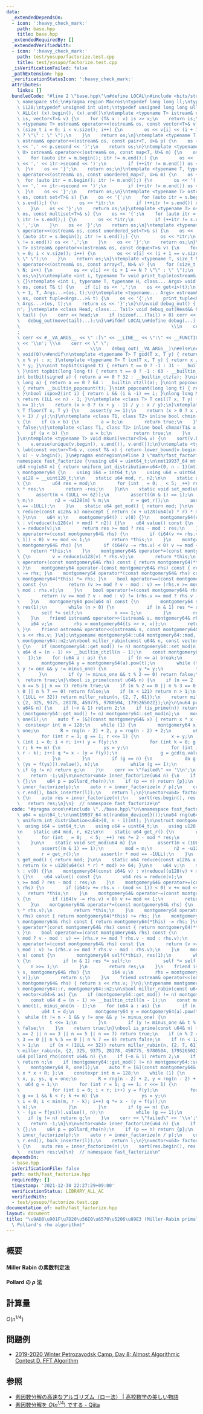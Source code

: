 ```yaml
---
data:
  _extendedDependsOn:
  - icon: ':heavy_check_mark:'
    path: base.hpp
    title: base.hpp
  _extendedRequiredBy: []
  _extendedVerifiedWith:
  - icon: ':heavy_check_mark:'
    path: test/yosupo/factorize.test.cpp
    title: test/yosupo/factorize.test.cpp
  _isVerificationFailed: false
  _pathExtension: hpp
  _verificationStatusIcon: ':heavy_check_mark:'
  attributes:
    links: []
  bundledCode: "#line 2 \"base.hpp\"\n#define LOCAL\n#include <bits/stdc++.h>\nusing\
    \ namespace std;\n#pragma region Macros\ntypedef long long ll;\ntypedef __int128_t\
    \ i128;\ntypedef unsigned int uint;\ntypedef unsigned long long ull;\n#define\
    \ ALL(x) (x).begin(), (x).end()\n\ntemplate <typename T> istream& operator>>(istream&\
    \ is, vector<T>& v) {\n    for (T& x : v) is >> x;\n    return is;\n}\ntemplate\
    \ <typename T> ostream& operator<<(ostream& os, const vector<T>& v) {\n    for\
    \ (size_t i = 0; i < v.size(); i++) {\n        os << v[i] << (i + 1 == v.size()\
    \ ? \"\" : \" \");\n    }\n    return os;\n}\ntemplate <typename T, typename U>\
    \ ostream& operator<<(ostream& os, const pair<T, U>& p) {\n    os << '(' << p.first\
    \ << ',' << p.second << ')';\n    return os;\n}\ntemplate <typename T, typename\
    \ U> ostream& operator<<(ostream& os, const map<T, U>& m) {\n    os << '{';\n\
    \    for (auto itr = m.begin(); itr != m.end();) {\n        os << '(' << itr->first\
    \ << ',' << itr->second << ')';\n        if (++itr != m.end()) os << ',';\n  \
    \  }\n    os << '}';\n    return os;\n}\ntemplate <typename T, typename U> ostream&\
    \ operator<<(ostream& os, const unordered_map<T, U>& m) {\n    os << '{';\n  \
    \  for (auto itr = m.begin(); itr != m.end();) {\n        os << '(' << itr->first\
    \ << ',' << itr->second << ')';\n        if (++itr != m.end()) os << ',';\n  \
    \  }\n    os << '}';\n    return os;\n}\ntemplate <typename T> ostream& operator<<(ostream&\
    \ os, const set<T>& s) {\n    os << '{';\n    for (auto itr = s.begin(); itr !=\
    \ s.end();) {\n        os << *itr;\n        if (++itr != s.end()) os << ',';\n\
    \    }\n    os << '}';\n    return os;\n}\ntemplate <typename T> ostream& operator<<(ostream&\
    \ os, const multiset<T>& s) {\n    os << '{';\n    for (auto itr = s.begin();\
    \ itr != s.end();) {\n        os << *itr;\n        if (++itr != s.end()) os <<\
    \ ',';\n    }\n    os << '}';\n    return os;\n}\ntemplate <typename T> ostream&\
    \ operator<<(ostream& os, const unordered_set<T>& s) {\n    os << '{';\n    for\
    \ (auto itr = s.begin(); itr != s.end();) {\n        os << *itr;\n        if (++itr\
    \ != s.end()) os << ',';\n    }\n    os << '}';\n    return os;\n}\ntemplate <typename\
    \ T> ostream& operator<<(ostream& os, const deque<T>& v) {\n    for (size_t i\
    \ = 0; i < v.size(); i++) {\n        os << v[i] << (i + 1 == v.size() ? \"\" :\
    \ \" \");\n    }\n    return os;\n}\ntemplate <typename T, size_t N> ostream&\
    \ operator<<(ostream& os, const array<T, N>& v) {\n    for (size_t i = 0; i <\
    \ N; i++) {\n        os << v[i] << (i + 1 == N ? \"\" : \" \");\n    }\n    return\
    \ os;\n}\n\ntemplate <int i, typename T> void print_tuple(ostream&, const T&)\
    \ {}\ntemplate <int i, typename T, typename H, class... Args> void print_tuple(ostream&\
    \ os, const T& t) {\n    if (i) os << ',';\n    os << get<i>(t);\n    print_tuple<i\
    \ + 1, T, Args...>(os, t);\n}\ntemplate <typename... Args> ostream& operator<<(ostream&\
    \ os, const tuple<Args...>& t) {\n    os << '{';\n    print_tuple<0, tuple<Args...>,\
    \ Args...>(os, t);\n    return os << '}';\n}\n\nvoid debug_out() { cerr << '\\\
    n'; }\ntemplate <class Head, class... Tail> void debug_out(Head&& head, Tail&&...\
    \ tail) {\n    cerr << head;\n    if (sizeof...(Tail) > 0) cerr << \", \";\n \
    \   debug_out(move(tail)...);\n}\n#ifdef LOCAL\n#define debug(...)           \
    \                                                        \\\n    cerr << \" \"\
    ;                                                                     \\\n   \
    \ cerr << #__VA_ARGS__ << \" :[\" << __LINE__ << \":\" << __FUNCTION__ << \"]\"\
    \ << '\\n'; \\\n    cerr << \" \";                                           \
    \                          \\\n    debug_out(__VA_ARGS__)\n#else\n#define debug(...)\
    \ void(0)\n#endif\n\ntemplate <typename T> T gcd(T x, T y) { return y != 0 ? gcd(y,\
    \ x % y) : x; }\ntemplate <typename T> T lcm(T x, T y) { return x / gcd(x, y)\
    \ * y; }\n\nint topbit(signed t) { return t == 0 ? -1 : 31 - __builtin_clz(t);\
    \ }\nint topbit(long long t) { return t == 0 ? -1 : 63 - __builtin_clzll(t); }\n\
    int botbit(signed a) { return a == 0 ? 32 : __builtin_ctz(a); }\nint botbit(long\
    \ long a) { return a == 0 ? 64 : __builtin_ctzll(a); }\nint popcount(signed t)\
    \ { return __builtin_popcount(t); }\nint popcount(long long t) { return __builtin_popcountll(t);\
    \ }\nbool ispow2(int i) { return i && (i & -i) == i; }\nlong long MSK(int n) {\
    \ return (1LL << n) - 1; }\n\ntemplate <class T> T ceil(T x, T y) {\n    assert(y\
    \ >= 1);\n    return (x > 0 ? (x + y - 1) / y : x / y);\n}\ntemplate <class T>\
    \ T floor(T x, T y) {\n    assert(y >= 1);\n    return (x > 0 ? x / y : (x - y\
    \ + 1) / y);\n}\n\ntemplate <class T1, class T2> inline bool chmin(T1& a, T2 b)\
    \ {\n    if (a > b) {\n        a = b;\n        return true;\n    }\n    return\
    \ false;\n}\ntemplate <class T1, class T2> inline bool chmax(T1& a, T2 b) {\n\
    \    if (a < b) {\n        a = b;\n        return true;\n    }\n    return false;\n\
    }\n\ntemplate <typename T> void mkuni(vector<T>& v) {\n    sort(v.begin(), v.end());\n\
    \    v.erase(unique(v.begin(), v.end()), v.end());\n}\ntemplate <typename T> int\
    \ lwb(const vector<T>& v, const T& x) { return lower_bound(v.begin(), v.end(),\
    \ x) - v.begin(); }\n#pragma endregion\n#line 3 \"math/fast_factorize.hpp\"\n\n\
    namespace fast_factorize {\nusing u64 = uint64_t;\n\nmt19937_64 mt(random_device{}());\n\
    u64 rng(u64 n) { return uniform_int_distribution<u64>(0, n - 1)(mt); }\n\nstruct\
    \ montgomery64 {\n    using i64 = int64_t;\n    using u64 = uint64_t;\n    using\
    \ u128 = __uint128_t;\n\n    static u64 mod, r, n2;\n\n    static u64 get_r()\
    \ {\n        u64 res = mod;\n        for (int _ = 0; _ < 5; _++) res *= 2 - mod\
    \ * res;\n        return -res;\n    }\n\n    static void set_mod(u64 m) {\n  \
    \      assert(m < (1ULL << 62));\n        assert((m & 1) == 1);\n        mod =\
    \ m;\n        n2 = -u128(m) % m;\n        r = get_r();\n        assert(r * mod\
    \ == -1ULL);\n    }\n    static u64 get_mod() { return mod; }\n\n    static u64\
    \ reduce(const u128& x) noexcept { return (x + u128(u64(x) * r) * mod) >> 64;\
    \ }\n\n    u64 v;\n    montgomery64() : v(0) {}\n    montgomery64(const i64& v)\
    \ : v(reduce((u128(v) + mod) * n2)) {}\n    u64 value() const {\n        u64 res\
    \ = reduce(v);\n        return res >= mod ? res - mod : res;\n    }\n    montgomery64&\
    \ operator+=(const montgomery64& rhs) {\n        if (i64(v += rhs.v - (mod <<\
    \ 1)) < 0) v += mod << 1;\n        return *this;\n    }\n    montgomery64& operator-=(const\
    \ montgomery64& rhs) {\n        if (i64(v -= rhs.v) < 0) v += mod << 1;\n    \
    \    return *this;\n    }\n    montgomery64& operator*=(const montgomery64& rhs)\
    \ {\n        v = reduce(u128(v) * rhs.v);\n        return *this;\n    }\n    montgomery64\
    \ operator+(const montgomery64& rhs) const { return montgomery64(*this) += rhs;\
    \ }\n    montgomery64 operator-(const montgomery64& rhs) const { return montgomery64(*this)\
    \ -= rhs; }\n    montgomery64 operator*(const montgomery64& rhs) const { return\
    \ montgomery64(*this) *= rhs; }\n    bool operator==(const montgomery64& rhs)\
    \ const {\n        return (v >= mod ? v - mod : v) == (rhs.v >= mod ? rhs.v -\
    \ mod : rhs.v);\n    }\n    bool operator!=(const montgomery64& rhs) const {\n\
    \        return (v >= mod ? v - mod : v) != (rhs.v >= mod ? rhs.v - mod : rhs.v);\n\
    \    }\n    montgomery64 pow(u64 n) const {\n        montgomery64 self(*this),\
    \ res(1);\n        while (n > 0) {\n            if (n & 1) res *= self;\n    \
    \        self *= self;\n            n >>= 1;\n        }\n        return res;\n\
    \    }\n    friend istream& operator>>(istream& s, montgomery64& rhs) {\n    \
    \    i64 v;\n        rhs = montgomery64{(s >> v, v)};\n        return s;\n   \
    \ }\n    friend ostream& operator<<(ostream& s, const montgomery64& rhs) { return\
    \ s << rhs.v; }\n};\ntypename montgomery64::u64 montgomery64::mod, montgomery64::r,\
    \ montgomery64::n2;\n\nbool miller_rabin(const u64& n, const vector<u64>& as)\
    \ {\n    if (montgomery64::get_mod() != n) montgomery64::set_mod(n);\n    const\
    \ u64 d = (n - 1) >> __builtin_ctzll(n - 1);\n    const montgomery64 one(1), minus_one(n\
    \ - 1);\n    for (u64 a : as) {\n        if (n <= a) break;\n        u64 t = d;\n\
    \        montgomery64 y = montgomery64(a).pow(t);\n        while (t != n - 1 &&\
    \ y != one && y != minus_one) {\n            y *= y;\n            t <<= 1;\n \
    \       }\n        if (y != minus_one && t % 2 == 0) return false;\n    }\n  \
    \  return true;\n}\nbool is_prime(const u64& n) {\n    if (n == 2 || n == 3 ||\
    \ n == 5 || n == 7) return true;\n    if (n % 2 == 0 || n % 3 == 0 || n % 5 ==\
    \ 0 || n % 7 == 0) return false;\n    if (n < 121) return n > 1;\n    if (n <\
    \ (1ULL << 32)) return miller_rabin(n, {2, 7, 61});\n    return miller_rabin(n,\
    \ {2, 325, 9375, 28178, 450775, 9780504, 1795265022});\n}\n\nu64 pollard_rho(const\
    \ u64& n) {\n    if (~n & 1) return 2;\n    if (is_prime(n)) return n;\n    if\
    \ (montgomery64::get_mod() != n) montgomery64::set_mod(n);\n    montgomery64 R,\
    \ one(1);\n    auto f = [&](const montgomery64& x) { return x * x + R; };\n  \
    \  constexpr int m = 128;\n    while (1) {\n        montgomery64 x, y, ys, q =\
    \ one;\n        R = rng(n - 2) + 2, y = rng(n - 2) + 2;\n        u64 g = 1;\n\
    \        for (int r = 1; g == 1; r <<= 1) {\n            x = y;\n            for\
    \ (int i = 0; i < r; i++) y = f(y);\n            for (int k = 0; g == 1 && k <\
    \ r; k += m) {\n                ys = y;\n                for (int i = 0; i < min(m,\
    \ r - k); i++) q *= x - (y = f(y));\n                g = gcd(q.value(), n);\n\
    \            }\n        }\n        if (g == n) {\n            do g = gcd((x -\
    \ (ys = f(ys))).value(), n);\n            while (g == 1);\n        }\n       \
    \ if (g != n) return g;\n    }\n    cerr << \"failed\" << '\\n';\n    assert(false);\n\
    \    return -1;\n}\n\nvector<u64> inner_factorize(u64 n) {\n    if (n <= 1) return\
    \ {};\n    u64 p = pollard_rho(n);\n    if (p == n) return {p};\n    auto l =\
    \ inner_factorize(p);\n    auto r = inner_factorize(n / p);\n    copy(r.begin(),\
    \ r.end(), back_inserter(l));\n    return l;\n}\nvector<u64> factorize(u64 n)\
    \ {\n    auto res = inner_factorize(n);\n    sort(res.begin(), res.end());\n \
    \   return res;\n}\n}  // namespace fast_factorize\n"
  code: "#pragma once\n#include \"../base.hpp\"\n\nnamespace fast_factorize {\nusing\
    \ u64 = uint64_t;\n\nmt19937_64 mt(random_device{}());\nu64 rng(u64 n) { return\
    \ uniform_int_distribution<u64>(0, n - 1)(mt); }\n\nstruct montgomery64 {\n  \
    \  using i64 = int64_t;\n    using u64 = uint64_t;\n    using u128 = __uint128_t;\n\
    \n    static u64 mod, r, n2;\n\n    static u64 get_r() {\n        u64 res = mod;\n\
    \        for (int _ = 0; _ < 5; _++) res *= 2 - mod * res;\n        return -res;\n\
    \    }\n\n    static void set_mod(u64 m) {\n        assert(m < (1ULL << 62));\n\
    \        assert((m & 1) == 1);\n        mod = m;\n        n2 = -u128(m) % m;\n\
    \        r = get_r();\n        assert(r * mod == -1ULL);\n    }\n    static u64\
    \ get_mod() { return mod; }\n\n    static u64 reduce(const u128& x) noexcept {\
    \ return (x + u128(u64(x) * r) * mod) >> 64; }\n\n    u64 v;\n    montgomery64()\
    \ : v(0) {}\n    montgomery64(const i64& v) : v(reduce((u128(v) + mod) * n2))\
    \ {}\n    u64 value() const {\n        u64 res = reduce(v);\n        return res\
    \ >= mod ? res - mod : res;\n    }\n    montgomery64& operator+=(const montgomery64&\
    \ rhs) {\n        if (i64(v += rhs.v - (mod << 1)) < 0) v += mod << 1;\n     \
    \   return *this;\n    }\n    montgomery64& operator-=(const montgomery64& rhs)\
    \ {\n        if (i64(v -= rhs.v) < 0) v += mod << 1;\n        return *this;\n\
    \    }\n    montgomery64& operator*=(const montgomery64& rhs) {\n        v = reduce(u128(v)\
    \ * rhs.v);\n        return *this;\n    }\n    montgomery64 operator+(const montgomery64&\
    \ rhs) const { return montgomery64(*this) += rhs; }\n    montgomery64 operator-(const\
    \ montgomery64& rhs) const { return montgomery64(*this) -= rhs; }\n    montgomery64\
    \ operator*(const montgomery64& rhs) const { return montgomery64(*this) *= rhs;\
    \ }\n    bool operator==(const montgomery64& rhs) const {\n        return (v >=\
    \ mod ? v - mod : v) == (rhs.v >= mod ? rhs.v - mod : rhs.v);\n    }\n    bool\
    \ operator!=(const montgomery64& rhs) const {\n        return (v >= mod ? v -\
    \ mod : v) != (rhs.v >= mod ? rhs.v - mod : rhs.v);\n    }\n    montgomery64 pow(u64\
    \ n) const {\n        montgomery64 self(*this), res(1);\n        while (n > 0)\
    \ {\n            if (n & 1) res *= self;\n            self *= self;\n        \
    \    n >>= 1;\n        }\n        return res;\n    }\n    friend istream& operator>>(istream&\
    \ s, montgomery64& rhs) {\n        i64 v;\n        rhs = montgomery64{(s >> v,\
    \ v)};\n        return s;\n    }\n    friend ostream& operator<<(ostream& s, const\
    \ montgomery64& rhs) { return s << rhs.v; }\n};\ntypename montgomery64::u64 montgomery64::mod,\
    \ montgomery64::r, montgomery64::n2;\n\nbool miller_rabin(const u64& n, const\
    \ vector<u64>& as) {\n    if (montgomery64::get_mod() != n) montgomery64::set_mod(n);\n\
    \    const u64 d = (n - 1) >> __builtin_ctzll(n - 1);\n    const montgomery64\
    \ one(1), minus_one(n - 1);\n    for (u64 a : as) {\n        if (n <= a) break;\n\
    \        u64 t = d;\n        montgomery64 y = montgomery64(a).pow(t);\n      \
    \  while (t != n - 1 && y != one && y != minus_one) {\n            y *= y;\n \
    \           t <<= 1;\n        }\n        if (y != minus_one && t % 2 == 0) return\
    \ false;\n    }\n    return true;\n}\nbool is_prime(const u64& n) {\n    if (n\
    \ == 2 || n == 3 || n == 5 || n == 7) return true;\n    if (n % 2 == 0 || n %\
    \ 3 == 0 || n % 5 == 0 || n % 7 == 0) return false;\n    if (n < 121) return n\
    \ > 1;\n    if (n < (1ULL << 32)) return miller_rabin(n, {2, 7, 61});\n    return\
    \ miller_rabin(n, {2, 325, 9375, 28178, 450775, 9780504, 1795265022});\n}\n\n\
    u64 pollard_rho(const u64& n) {\n    if (~n & 1) return 2;\n    if (is_prime(n))\
    \ return n;\n    if (montgomery64::get_mod() != n) montgomery64::set_mod(n);\n\
    \    montgomery64 R, one(1);\n    auto f = [&](const montgomery64& x) { return\
    \ x * x + R; };\n    constexpr int m = 128;\n    while (1) {\n        montgomery64\
    \ x, y, ys, q = one;\n        R = rng(n - 2) + 2, y = rng(n - 2) + 2;\n      \
    \  u64 g = 1;\n        for (int r = 1; g == 1; r <<= 1) {\n            x = y;\n\
    \            for (int i = 0; i < r; i++) y = f(y);\n            for (int k = 0;\
    \ g == 1 && k < r; k += m) {\n                ys = y;\n                for (int\
    \ i = 0; i < min(m, r - k); i++) q *= x - (y = f(y));\n                g = gcd(q.value(),\
    \ n);\n            }\n        }\n        if (g == n) {\n            do g = gcd((x\
    \ - (ys = f(ys))).value(), n);\n            while (g == 1);\n        }\n     \
    \   if (g != n) return g;\n    }\n    cerr << \"failed\" << '\\n';\n    assert(false);\n\
    \    return -1;\n}\n\nvector<u64> inner_factorize(u64 n) {\n    if (n <= 1) return\
    \ {};\n    u64 p = pollard_rho(n);\n    if (p == n) return {p};\n    auto l =\
    \ inner_factorize(p);\n    auto r = inner_factorize(n / p);\n    copy(r.begin(),\
    \ r.end(), back_inserter(l));\n    return l;\n}\nvector<u64> factorize(u64 n)\
    \ {\n    auto res = inner_factorize(n);\n    sort(res.begin(), res.end());\n \
    \   return res;\n}\n}  // namespace fast_factorize\n"
  dependsOn:
  - base.hpp
  isVerificationFile: false
  path: math/fast_factorize.hpp
  requiredBy: []
  timestamp: '2021-12-30 22:27:29+09:00'
  verificationStatus: LIBRARY_ALL_AC
  verifiedWith:
  - test/yosupo/factorize.test.cpp
documentation_of: math/fast_factorize.hpp
layout: document
title: "\u9AD8\u901F\u7D20\u56E0\u6570\u5206\u89E3 (Miller-Rabin primality test +\
  \ Pollard's rho algorithm)"
---
```


## 概要
#### Miller Rabin の素数判定法

#### Pollard の $\rho$ 法

## 計算量
$O(n^{1/4})$

## 問題例
- [2019-2020 Winter Petrozavodsk Camp, Day 8: Almost Algorithmic Contest D. FFT Algorithm](https://codeforces.com/gym/103261/problem/D)

## 参照
- [素因数分解の高速なアルゴリズム（ロー法） | 高校数学の美しい物語](https://manabitimes.jp/math/1192)
- [素因数分解を $O(n^{1/4})$ でする - Qiita](https://qiita.com/Kiri8128/items/eca965fe86ea5f4cbb98)
